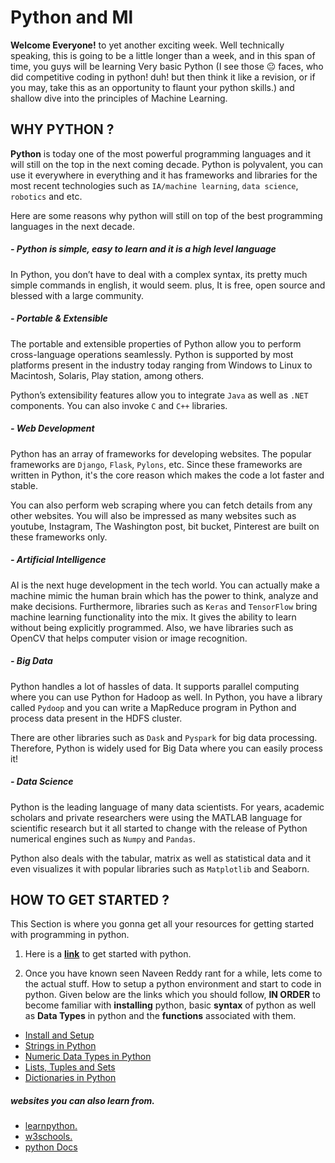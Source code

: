 # Python and Ml

**Welcome Everyone!** to yet another exciting week. Well technically speaking, this is going to be a little longer than a week, and in this span of time, you guys will be learning Very basic Python (I see those :neutral_face: faces, who did competitive coding in python! duh! but then think it like a revision, or if you may, take this as an opportunity to flaunt your python skills.) and shallow dive into the principles of Machine Learning.

## WHY PYTHON ?

**Python** is today one of the most powerful programming languages and it will still on the top in the next coming decade. Python is polyvalent, you can use it everywhere in everything and it has frameworks and libraries for the most recent technologies such as `IA/machine learning`, `data science`, `robotics` and etc.

Here are some reasons why python will still on top of the best programming languages in the next decade.

##### - Python is simple, easy to learn and it is a high level language

In Python, you don’t have to deal with a complex syntax, its pretty much simple commands in english, it would seem. plus, It is free, open source and blessed with a large community.

##### - Portable & Extensible

The portable and extensible properties of Python allow you to perform cross-language operations seamlessly. Python is supported by most platforms present in the industry today ranging from Windows to Linux to Macintosh, Solaris, Play station, among others.

Python’s extensibility features allow you to integrate `Java` as well as `.NET` components. You can also invoke `C` and `C++` libraries.

##### - Web Development
Python has an array of frameworks for developing websites. The popular frameworks are `Django`, `Flask`, `Pylons`, etc. Since these frameworks are written in Python, it's the core reason which makes the code a lot faster and stable.

You can also perform web scraping where you can fetch details from any other websites. You will also be impressed as many websites such as youtube, Instagram, The Washington post, bit bucket, Pinterest are built on these frameworks only.

##### - Artificial Intelligence
AI is the next huge development in the tech world. You can actually make a machine mimic the human brain which has the power to think, analyze and make decisions.
Furthermore, libraries such as `Keras` and `TensorFlow` bring machine learning functionality into the mix. It gives the ability to learn without being explicitly programmed. Also, we have libraries such as OpenCV that helps computer vision or image recognition.

##### - Big Data
Python handles a lot of hassles of data. It supports parallel computing where you can use Python for Hadoop as well. In Python, you have a library called `Pydoop` and you can write a MapReduce program in Python and process data present in the HDFS cluster.

There are other libraries such as `Dask` and `Pyspark` for big data processing. Therefore, Python is widely used for Big Data where you can easily process it!

##### - Data Science
Python is the leading language of many data scientists. For years, academic scholars and private researchers were using the MATLAB language for scientific research but it all started to change with the release of Python numerical engines such as `Numpy` and `Pandas`.

Python also deals with the tabular, matrix as well as statistical data and it even visualizes it with popular libraries such as `Matplotlib` and Seaborn.


## HOW TO GET STARTED ?

This Section is where you gonna get all your resources for getting started with programming in python.

1. Here is a **[link](https://www.youtube.com/watch?v=hEgO047GxaQ&list=PLsyeobzWxl7poL9JTVyndKe62ieoN-MZ3&index=2)** to get started with python.

2. Once you have known seen Naveen Reddy rant for a while, lets come to the actual stuff. How to setup a python environment and start to code in python. Given below are the links which you should follow, **IN ORDER** to become familiar with **installing** python, basic **syntax** of python as well as **Data Types** in python and the **functions** associated with them.

- [Install and Setup](https://www.youtube.com/watch?v=YYXdXT2l-Gg&list=PL-osiE80TeTt2d9bfVyTiXJA-UTHn6WwU&index=1)
- [Strings in Python](https://www.youtube.com/watch?v=k9TUPpGqYTo&list=PL-osiE80TeTt2d9bfVyTiXJA-UTHn6WwU&index=2)
- [Numeric Data Types in Python](https://www.youtube.com/watch?v=khKv-8q7YmY&list=PL-osiE80TeTt2d9bfVyTiXJA-UTHn6WwU&index=3)
- [Lists, Tuples and Sets](https://www.youtube.com/watch?v=W8KRzm-HUcc&list=PL-osiE80TeTt2d9bfVyTiXJA-UTHn6WwU&index=4)
- [Dictionaries in Python](https://www.youtube.com/watch?v=daefaLgNkw0&list=PL-osiE80TeTt2d9bfVyTiXJA-UTHn6WwU&index=5)

##### websites you can also learn from.

- [learnpython.](https://www.learnpython.org/)
- [w3schools.](https://www.w3schools.com/python/python_intro.asp)
- [python Docs](https://www.python.org/about/gettingstarted/)
